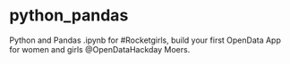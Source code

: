 # python_pandas
Python and Pandas .ipynb for #Rocketgirls, build your first OpenData App for women and girls @OpenDataHackday Moers.
